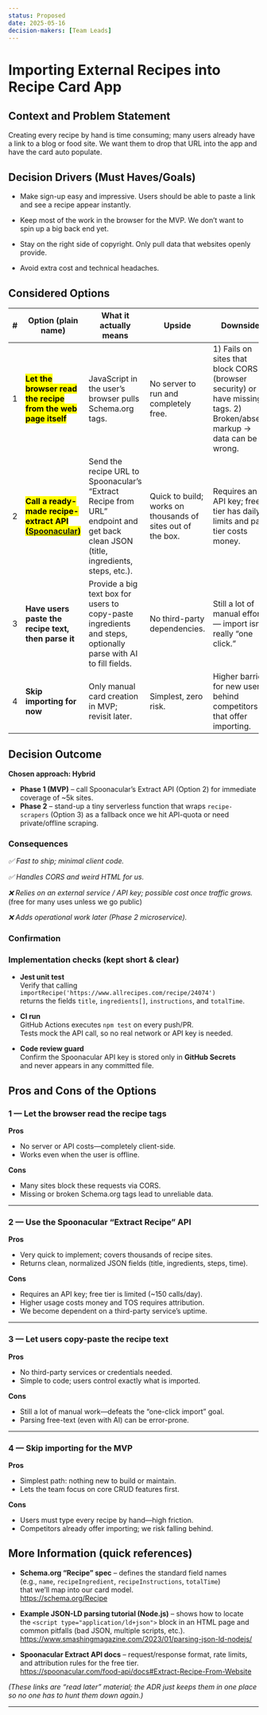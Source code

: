 ```yaml
---
status: Proposed
date: 2025-05-16
decision-makers: [Team Leads]
---
```


# Importing External Recipes into Recipe Card App

## Context and Problem Statement  
Creating every recipe by hand is time consuming; many users already have a link to a blog or food
site. We want them to drop that URL into the app and have the card auto populate.

## Decision Drivers (Must Haves/Goals)
* Make sign-up easy and impressive. Users should be able to paste a link and see a recipe appear instantly.

* Keep most of the work in the browser for the MVP. We don’t want to spin up a big back end yet.

* Stay on the right side of copyright. Only pull data that websites openly provide.

* Avoid extra cost and technical headaches.

## Considered Options

| # | Option (plain name) | What it actually means | Upside | Downside |
|---|---------------------|------------------------|--------|----------|
| 1 | <mark>**Let the browser read the recipe from the web page itself**</mark> | JavaScript in the user’s browser pulls Schema.org tags. | No server to run and completely free. | 1) Fails on sites that block CORS (browser security) or have missing tags. 2) Broken/absent markup → data can be wrong. |
| 2 | <mark>**Call a ready-made recipe-extract API ([Spoonacular](https://spoonacular.com/food-api))**</mark> | Send the recipe URL to Spoonacular’s “Extract Recipe from URL” endpoint and get back clean JSON (title, ingredients, steps, etc.). | Quick to build; works on thousands of sites out of the box. | Requires an API key; free tier has daily limits and paid tier costs money. |
| 3 | **Have users paste the recipe text, then parse it** | Provide a big text box for users to copy-paste ingredients and steps, optionally parse with AI to fill fields. | No third-party dependencies. | Still a lot of manual effort — import isn’t really “one click.” |
| 4 | **Skip importing for now** | Only manual card creation in MVP; revisit later. | Simplest, zero risk. | Higher barrier for new users; behind competitors that offer importing. |


## Decision Outcome  
**Chosen approach: Hybrid**  
* **Phase 1 (MVP)** – call Spoonacular’s Extract API (Option 2) for immediate coverage of ~5k sites.  
* **Phase 2** – stand-up a tiny serverless function that wraps `recipe-scrapers` (Option 3) as a
fallback once we hit API-quota or need private/offline scraping.

### Consequences
*✅  Fast to ship; minimal client code.*

*✅  Handles CORS and weird HTML for us.*

*❌  Relies on an external service / API key; possible cost once traffic grows.* (free for many uses unless we go public)

*❌  Adds operational work later (Phase 2 microservice).*

### Confirmation
### Implementation checks (kept short & clear)

- **Jest unit test**  
  Verify that calling `importRecipe('https://www.allrecipes.com/recipe/24074')`  
  returns the fields `title`, `ingredients[]`, `instructions`, and `totalTime`.

- **CI run**  
  GitHub Actions executes `npm test` on every push/PR.  
  Tests mock the API call, so no real network or API key is needed.

- **Code review guard**  
  Confirm the Spoonacular API key is stored only in **GitHub Secrets**  
  and never appears in any committed file.

## Pros and Cons of the Options

### 1  —  Let the browser read the recipe tags  
**Pros**  
- No server or API costs—completely client-side.  
- Works even when the user is offline.  

**Cons**  
- Many sites block these requests via CORS.  
- Missing or broken Schema.org tags lead to unreliable data.

---

### 2  —  Use the Spoonacular “Extract Recipe” API  
**Pros**  
- Very quick to implement; covers thousands of recipe sites.  
- Returns clean, normalized JSON fields (title, ingredients, steps, time).  

**Cons**  
- Requires an API key; free tier is limited (~150 calls/day).  
- Higher usage costs money and TOS requires attribution.  
- We become dependent on a third-party service’s uptime.

---

### 3  —  Let users copy-paste the recipe text  
**Pros**  
- No third-party services or credentials needed.  
- Simple to code; users control exactly what is imported.  

**Cons**  
- Still a lot of manual work—defeats the “one-click import” goal.  
- Parsing free-text (even with AI) can be error-prone.

---

### 4  —  Skip importing for the MVP  
**Pros**  
- Simplest path: nothing new to build or maintain.  
- Lets the team focus on core CRUD features first.  

**Cons**  
- Users must type every recipe by hand—high friction.  
- Competitors already offer importing; we risk falling behind.



## More Information  (quick references)

* **Schema.org “Recipe” spec** – defines the standard field names  
  (e.g., `name`, `recipeIngredient`, `recipeInstructions`, `totalTime`)  
  that we’ll map into our card model.  
  <https://schema.org/Recipe>

* **Example JSON-LD parsing tutorial (Node.js)** – shows how to locate  
  the `<script type="application/ld+json">` block in an HTML page and  
  common pitfalls (bad JSON, multiple scripts, etc.).  
  <https://www.smashingmagazine.com/2023/01/parsing-json-ld-nodejs/>

* **Spoonacular Extract API docs** – request/response format, rate limits,  
  and attribution rules for the free tier.  
  <https://spoonacular.com/food-api/docs#Extract-Recipe-From-Website>

*(These links are “read later” material; the ADR just keeps them in one place so no one has to hunt them down again.)*

---
